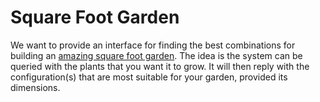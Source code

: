 # Square Foot Garden
We want to provide an interface for finding the best combinations for building an [amazing square foot garden](https://en.wikipedia.org/wiki/Square_foot_gardening).
The idea is the system can be queried with the plants that you want it to grow. It will then reply with the configuration(s) that are most suitable for your garden, provided its dimensions.
